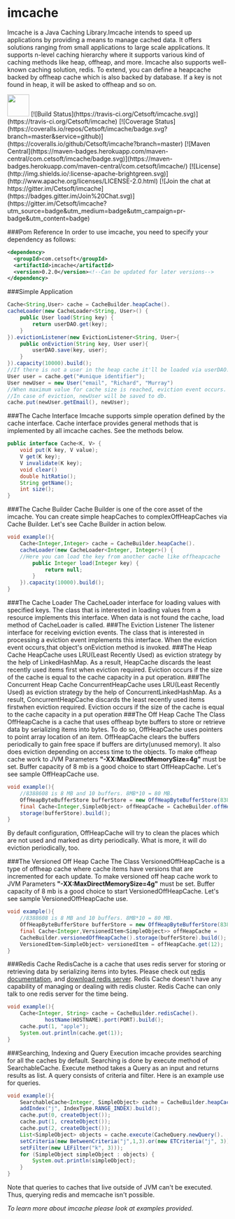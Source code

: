 imcache
=======
Imcache is a Java Caching Library.Imcache intends to speed up applications by providing a means to manage cached data. It offers solutions ranging from small applications to large scale applications. It supports n-level caching hierarchy where it supports various kind of caching methods like heap, offheap, and more. Imcache also supports well-known caching solution, redis. To extend, you can define a heapcache backed by offheap cache which is also backed by database. If a key is not found in heap, it will be asked to offheap and so on. 

<img src="http://www.cetsoft.com/wp-content/uploads/2016/09/imcache.png" width="50">
[![Build Status](https://travis-ci.org/Cetsoft/imcache.svg)](https://travis-ci.org/Cetsoft/imcache)
[![Coverage Status](https://coveralls.io/repos/Cetsoft/imcache/badge.svg?branch=master&service=github)](https://coveralls.io/github/Cetsoft/imcache?branch=master)
[![Maven Central](https://maven-badges.herokuapp.com/maven-central/com.cetsoft/imcache/badge.svg)](https://maven-badges.herokuapp.com/maven-central/com.cetsoft/imcache/)
[![License](http://img.shields.io/:license-apache-brightgreen.svg)](http://www.apache.org/licenses/LICENSE-2.0.html) [![Join the chat at https://gitter.im/Cetsoft/imcache](https://badges.gitter.im/Join%20Chat.svg)](https://gitter.im/Cetsoft/imcache?utm_source=badge&utm_medium=badge&utm_campaign=pr-badge&utm_content=badge)

###Pom Reference
In order to use imcache, you need to specify your dependency as follows:
```xml
<dependency>
  <groupId>com.cetsoft</groupId>
  <artifactId>imcache</artifactId>
  <version>0.2.0</version><!--Can be updated for later versions-->
</dependency>
```
###Simple Application
```java
Cache<String,User> cache = CacheBuilder.heapCache().
cacheLoader(new CacheLoader<String, User>() {
    public User load(String key) {
        return userDAO.get(key);
    }
}).evictionListener(new EvictionListener<String, User>{
    public onEviction(String key, User user){
        userDAO.save(key, user);
    }
}).capacity(10000).build();
//If there is not a user in the heap cache it'll be loaded via userDAO.
User user = cache.get("#unique identifier"); 
User newUser = new User("email", "Richard", "Murray")
//When maximum value for cache size is reached, eviction event occurs.
//In case of eviction, newUser will be saved to db.
cache.put(newUser.getEmail(), newUser);
```
###The Cache Interface
Imcache supports simple operation defined by the cache interface. Cache interface provides general methods that is implemented by all imcache caches. See the methods below.
```java
public interface Cache<K, V> {
    void put(K key, V value);
    V get(K key);
    V invalidate(K key);
    void clear()
    double hitRatio();
    String getName();
    int size();
}
```
###The Cache Builder
Cache Builder is one of the core asset of the imcache. You can create simple heapCaches to complexOffHeapCaches via 
Cache Builder. Let's see Cache Builder in action below.
```java
void example(){
    Cache<Integer,Integer> cache = CacheBuilder.heapCache().
    cacheLoader(new CacheLoader<Integer, Integer>() {
  	//Here you can load the key from another cache like offheapcache
        public Integer load(Integer key) {
            return null;
        }
    }).capacity(10000).build(); 
}
```
###The Cache Loader
The CacheLoader interface for loading values with specified keys. The class that is interested in loading values 
from a resource implements this interface. When data is not found the cache, load method of CacheLoader is called.
###The Eviction Listener
The listener interface for receiving eviction events. The class that is interested in processing a eviction event
implements this interface. When the eviction event occurs,that object's onEviction method is invoked.
###The Heap Cache
HeapCache uses LRU(Least Recently Used) as eviction strategy by the help of LinkedHashMap. As a result, 
HeapCache discards the least recently used items first when eviction required. Eviction occurs if the size of
the cache is equal to the cache capacity in a put operation.
###The Concurrent Heap Cache
ConcurrentHeapCache uses LRU(Least Recently Used) as eviction strategy by the help of ConcurrentLinkedHashMap. 
As a result, ConcurrentHeapCache discards the least recently used items firstwhen eviction required.
Eviction occurs if the size of the cache is equal to the cache capacity in a put operation
###The Off Heap Cache
The Class OffHeapCache is a cache that uses offheap byte buffers to store or retrieve data by serializing
items into bytes. To do so, OffHeapCache uses pointers to point array location of an item. OffHeapCache clears
the buffers periodically to gain free space if buffers are dirty(unused memory). It also does eviction depending on
access time to the objects.
To make offheap cache work to JVM Parameters <b>"-XX:MaxDirectMemorySize=4g"</b> must be set. Buffer capacity of 8 mb 
is a good choice to start OffHeapCache. Let's see sample OffHeapCache use.
```java
void example(){
    //8388608 is 8 MB and 10 buffers. 8MB*10 = 80 MB.
    OffHeapByteBufferStore bufferStore = new OffHeapByteBufferStore(8388608, 10);
    final Cache<Integer,SimpleObject> offHeapCache = CacheBuilder.offHeapCache().
    storage(bufferStore).build();
}
```
By default configuration, OffHeapCache will try to clean the places which are not used and marked as 
dirty periodically. What is more, it will do eviction periodically, too.

###The Versioned Off Heap Cache
The Class VersionedOffHeapCache is a type of offheap cache where cache items have versions that are incremented for each update.
To make versioned off heap cache work to JVM Parameters <b>"-XX:MaxDirectMemorySize=4g"</b> must be set. Buffer capacity of 8 mb 
is a good choice to start VersionedOffHeapCache. Let's see sample VersionedOffHeapCache use.
```java
void example(){
    //8388608 is 8 MB and 10 buffers. 8MB*10 = 80 MB.
    OffHeapByteBufferStore bufferStore = new OffHeapByteBufferStore(8388608, 10);
    final Cache<Integer,VersionedItem<SimpleObject>> offHeapCache = 
    CacheBuilder.versionedOffHeapCache().storage(bufferStore).build();
    VersionedItem<SimpleObject> versionedItem = offHeapCache.get(12);
}
```

###Redis Cache
RedisCache is a cache that uses redis server for storing or retrieving data by serializing items into bytes. Please check out [redis documentation](http://redis.io/documentation), and [download redis server](http://redis.io/download). Redis Cache doesn't have any capability of managing or dealing with redis cluster. Redis Cache can only talk to one redis server for the time being.
```java
void example(){
    Cache<Integer, String> cache = CacheBuilder.redisCache().
			hostName(HOSTNAME).port(PORT).build();
    cache.put(1, "apple");
    System.out.println(cache.get(1));
}
```

###Searching, Indexing and Query Execution
imcache provides searching for all the caches by default. Searching is done by execute method of SearchableCache.
Execute method takes a Query as an input and returns results as list. A query consists of criteria and filter. Here
is an example use for queries.
```java
void example(){
    SearchableCache<Integer, SimpleObject> cache = CacheBuilder.heapCache().
    addIndex("j", IndexType.RANGE_INDEX).build();
    cache.put(0, createObject());
    cache.put(1, createObject());
    cache.put(2, createObject());
    List<SimpleObject> objects = cache.execute(CacheQuery.newQuery().
    setCriteria(new BetweenCriteria("j",1,3).or(new ETCriteria("j", 3))).
    setFilter(new LEFilter("k", 3)));
    for (SimpleObject simpleObject : objects) {
        System.out.println(simpleObject);
    }
}
```
Note that queries to caches that live outside of JVM can't be executed. Thus, querying redis and memcache isn't possible.

<i>To learn more about imcache please look at examples provided.</i>
